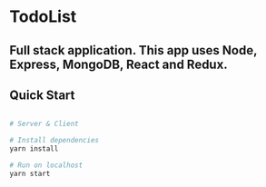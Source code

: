 # TodoList 

Full stack application. This app uses Node, Express, MongoDB, React and Redux.
---

## Quick Start

```bash

# Server & Client

# Install dependencies
yarn install

# Run on localhost
yarn start

```
